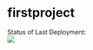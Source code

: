 # firstproject
Status of Last Deployment: <br>
<img src="https://github.com/bulatovm/firstproject/edit/main/.github/workflows/VI-CD-pipeline-to-AWS-elasticbeanstalk/badge.svg?branch=main"><br>
